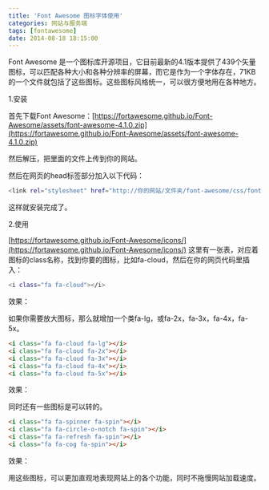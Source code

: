 ```yaml
---
title: 'Font Awesome 图标字体使用'
categories: 网站与服务端
tags: [fontawesome]
date: 2014-08-18 18:15:00
---
```

 
Font Awesome 是一个图标库开源项目，它目前最新的4.1版本提供了439个矢量图标，可以匹配各种大小和各种分辨率的屏幕，而它是作为一个字体存在，71KB的一个文件就包括了这些图标。这些图标风格统一，可以很方便地用在各种地方。
 
1.安装
 
首先下载Font Awesome：[https://fortawesome.github.io/Font-Awesome/assets/font-awesome-4.1.0.zip](https://fortawesome.github.io/Font-Awesome/assets/font-awesome-4.1.0.zip)
 
然后解压，把里面的文件上传到你的网站。
 
然后在网页的head标签部分加入以下代码：

```bash
<link rel="stylesheet" href="http://你的网站/文件夹/font-awesome/css/font-awesome.min.css">
```
 
这样就安装完成了。
 
2.使用
 
[https://fortawesome.github.io/Font-Awesome/icons/](https://fortawesome.github.io/Font-Awesome/icons/) 这里有一张表，对应着图标的class名称，找到你要的图标，比如fa-cloud，然后在你的网页代码里插入：

```bash
<i class="fa fa-cloud"></i>
```
 
效果：<em class="fa fa-cloud"></em>
 
如果你需要放大图标，那么就增加一个类fa-lg，或fa-2x，fa-3x，fa-4x，fa-5x。

```html
<i class="fa fa-cloud fa-lg"></i>
<i class="fa fa-cloud fa-2x"></i>
<i class="fa fa-cloud fa-3x"></i>
<i class="fa fa-cloud fa-4x"></i>
<i class="fa fa-cloud fa-5x"></i>
```
 
效果：<em class="fa fa-cloud fa-lg"></em><em class="fa fa-cloud fa-2x"></em><em class="fa fa-cloud fa-3x"></em><em class="fa fa-cloud fa-4x"></em><em class="fa fa-cloud fa-5x"></em>
 
同时还有一些图标是可以转的。

```html
<i class="fa fa-spinner fa-spin"></i>
<i class="fa fa-circle-o-notch fa-spin"></i>
<i class="fa fa-refresh fa-spin"></i>
<i class="fa fa-cog fa-spin"></i>
```
 
效果：<em class="fa fa-spinner fa-spin"></em><em class="fa fa-circle-o-notch fa-spin"></em><em class="fa fa-refresh fa-spin"></em><em class="fa fa-cog fa-spin"></em>
 
用这些图标，可以更加直观地表现网站上的各个功能，同时不拖慢网站加载速度。

